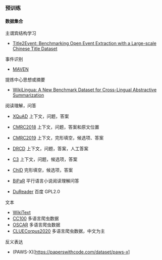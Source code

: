 ### 预训练

#### 数据集合

主谓宾结构学习
- [Title2Event: Benchmarking Open Event Extraction with a Large-scale Chinese Title Dataset](arXiv:2211.00869)

事件识别
- [MAVEN](https://github.com/THU-KEG/MAVEN-dataset)

提炼中心思想或摘要
- [WikiLingua: A New Benchmark Dataset for Cross-Lingual Abstractive Summarization](arXiv:2010.03093)


阅读理解，问答
- [XQuAD](https://huggingface.co/datasets/xquad) 上下文，问题，答案
- [CMRC2018](https://huggingface.co/datasets/cmrc2018) 上下文，问题，答案和原文位置
- [CMRC2019](https://ymcui.com/cmrc2019/) 上下文，完形填空，候选项、答案
- [DRCD](https://github.com/DRCKnowledgeTeam/DRCD) 上下文，问题，答案，人工答案
- [C3](https://github.com/nlpdata/c3) 上下文，问题，候选项，答案
- [ChID](https://github.com/chujiezheng/ChID-Dataset) 完形填空，候选项，答案
- [BiPaR](https://multinlp.github.io/BiPaR/) 平行语言小说阅读理解问答

- [DuReader](https://aistudio.baidu.com/aistudio/datasetdetail/177185) 百度 GPL2.0

文本
- [WikiText](https://blog.salesforceairesearch.com/the-wikitext-long-term-dependency-language-modeling-dataset/)
- [CC100](https://data.statmt.org/cc-100/) 多语言爬虫数据
- [OSCAR](https://oscar-project.org/) 多语言爬虫数据
- [CLUECorpus2020](https://github.com/CLUEbenchmark/CLUECorpus2020/) 多语言爬虫数据，中文为主

反义表达
- (PAWS-X)[https://paperswithcode.com/dataset/paws-x]


